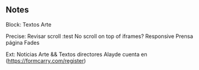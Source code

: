 ## Notes

Block:
Textos Arte

Precise:
Revisar scroll :test
No scroll on top of iframes?
Responsive
Prensa página Fades

Ext:
Noticias Arte && Textos directores
Alayde cuenta en (https://formcarry.com/register)
